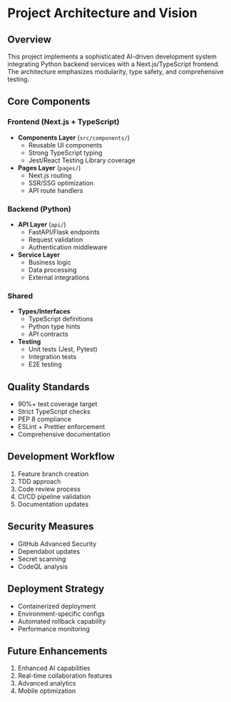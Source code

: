 # Project Architecture and Vision

## Overview
This project implements a sophisticated AI-driven development system integrating Python backend services with a Next.js/TypeScript frontend. The architecture emphasizes modularity, type safety, and comprehensive testing.

## Core Components

### Frontend (Next.js + TypeScript)
- **Components Layer** (`src/components/`)
  - Reusable UI components
  - Strong TypeScript typing
  - Jest/React Testing Library coverage
- **Pages Layer** (`pages/`)
  - Next.js routing
  - SSR/SSG optimization
  - API route handlers

### Backend (Python)
- **API Layer** (`api/`)
  - FastAPI/Flask endpoints
  - Request validation
  - Authentication middleware
- **Service Layer**
  - Business logic
  - Data processing
  - External integrations

### Shared
- **Types/Interfaces**
  - TypeScript definitions
  - Python type hints
  - API contracts
- **Testing**
  - Unit tests (Jest, Pytest)
  - Integration tests
  - E2E testing

## Quality Standards
- 90%+ test coverage target
- Strict TypeScript checks
- PEP 8 compliance
- ESLint + Prettier enforcement
- Comprehensive documentation

## Development Workflow
1. Feature branch creation
2. TDD approach
3. Code review process
4. CI/CD pipeline validation
5. Documentation updates

## Security Measures
- GitHub Advanced Security
- Dependabot updates
- Secret scanning
- CodeQL analysis

## Deployment Strategy
- Containerized deployment
- Environment-specific configs
- Automated rollback capability
- Performance monitoring

## Future Enhancements
1. Enhanced AI capabilities
2. Real-time collaboration features
3. Advanced analytics
4. Mobile optimization